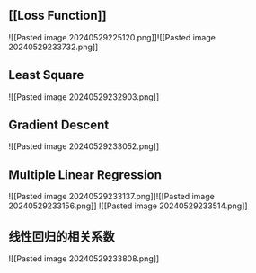 ## [[Loss Function]]
![[Pasted image 20240529225120.png]]![[Pasted image 20240529233732.png]]
## Least Square
![[Pasted image 20240529232903.png]]
## Gradient Descent
![[Pasted image 20240529233052.png]]
## Multiple Linear Regression
![[Pasted image 20240529233137.png]]![[Pasted image 20240529233156.png]]
![[Pasted image 20240529233514.png]]
## 线性回归的相关系数
![[Pasted image 20240529233808.png]]